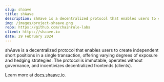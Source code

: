 ```yaml
---
slug: shaave
title: shAave
description: shAave is a decentralized protocol that enables users to create independent short positions in a single transaction, offering varying degrees of exposure and hedging strategies. The protocol is immutable, operates without governance, and incentivizes decentralized frontends (clients).
img: /images/project-shaave.png
repo: https://github.com/chainrule-labs
client: https://shaave.io
date: 29 February 2024
---
```


shAave is a decentralized protocol that enables users to create independent short positions in a single transaction, offering varying degrees of exposure and hedging strategies. The protocol is immutable, operates without governance, and incentivizes decentralized frontends (clients).

Learn more at [docs.shaave.io](https://docs.shaave.io/).
